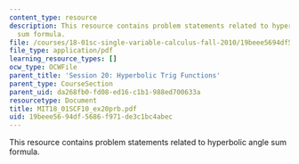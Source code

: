 ```yaml
---
content_type: resource
description: This resource contains problem statements related to hyperbolic angle
  sum formula.
file: /courses/18-01sc-single-variable-calculus-fall-2010/19beee5694df5686f971de3c1bc4abec_MIT18_01SCF10_ex20prb.pdf
file_type: application/pdf
learning_resource_types: []
ocw_type: OCWFile
parent_title: 'Session 20: Hyperbolic Trig Functions'
parent_type: CourseSection
parent_uid: da268fb0-fd08-ed16-c1b1-988ed700633a
resourcetype: Document
title: MIT18_01SCF10_ex20prb.pdf
uid: 19beee56-94df-5686-f971-de3c1bc4abec
---
```

This resource contains problem statements related to hyperbolic angle sum formula.